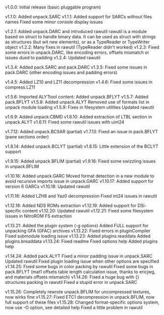 v1.0.0:
	Initial release (basic pluggable program)

v1.1.0:
	Added unpack.SARC
v1.1.1:
	Added support for SARCs without files names
	Fixed some minor console display issues
	
v1.2.1:
	Added unpack.DARC and introduced rawutil
	rawutil is a module based on struct to handle binary data. It can be used as struct with strings as structures (but wit new elements), or as a TypeReader or TypeWriter object
v1.2.2:
	Many fixes in rawutil (TypeReader didn't worked)
v1.2.3:
	Fixed some errors in unpack.DARC, like encoding errors, offsets mismatch or issues dued to padding
v1.2.4:
	Updated rawutil

v1.3.4:
	Added pack.SARC and pack.DARC
v1.3.5:
	Fixed some issues in pack.DARC (other encoding issues and padding errors)

v1.4.5:
	Added LZ10 and LZ11 decompression
v1.4.6:
	Fixed some issues in compress.LZ11

v1.5.6:
	Imported ALYTtool content:
	Added unpack.BFLYT
v1.5.7:
	Added pack.BFLYT
v1.5.8:
	Added unpack.ALYT
	Removed use of formats list in unpack module loading
v1.5.9:
	Fixes in filesystem utilities
	Updated rawutil

v1.6.9:
	Added unpack.CBMD
v1.6.10:
	Added extraction of LTBL section in unpack.ALYT
v1.6.11:
	Fixed some rawutil issues with uint24

v1.7.12:
	Added unpack.BCSAR (partial)
v1.7.13:
	Fixed an issue in pack.BFLYT (pane sections order)

v1.8.14:
	Added unpack.BCLYT (partial)
v1.8.15:
	Little extension of the BCLYT support

v1.9.15:
	Added unpack.BFLIM (partial)
v1.9.16:
	Fixed some swizzling issues in unpack.BFLIM

v1.10.16:
	Added unpack.GARC
	Moved format detection in a new module to avoid recursive imports issue in unpack.GARC
v1.10.17:
	Added support for version 6 GARCs
v1.10.18:
	Updated rawutil

v1.11.18:
	Added LZH8 and Yaz0 decompression
	Fixed int24 issues in rawutil

v1.12.18:
	Added NDS ROMs extraction
v1.12.19:
	Added support for DSi-specific content
v1.12.20:
	Updated rawutil
v1.12.21:
	Fixed some filesystem issues in NitroROM FS extraction
	
v1.13.21:
	Added the plugin system (-g options)
	Added FULL support for unpacking GFA (GFAC) archives
v1.13.22:
	Fixed errors in pluginCompiler
	Fixed submodule loading issue
v1.13.23:
	Added plugins.readdata
	Added plugins.breaddata
v1.13.24:
	Fixed readme
	Fixed options help
	Added plugins help

v1.14.24:
	Added pack.ALYT
	Fixed a minor padding issue in unpack.SARC
	Updated rawutil
	Fixed plugin loading issue when other options are specified
v1.14.25:
	Fixed some bugs in color packing by rawutil
	Fixed some bugs in pack.BFLYT (mat1 offsets table length calculation issue, thanks to ericjwg, and materials offsets mismatch)
v1.14.26:
	Fixed a huge bug with {} structures packing in rawutil
	Fixed a stupid error in unpack.SARC

v1.15.26:
	Completely rewrote unpack.BFLIM for uncompressed textures, now wirks fine
v1.15.27:
	Fixed ETC1 decompression in unpack.BFLIM, now full support of these files
v1.15.28:
	Changed format-specific options system, now use -O option, see detailed help
	Fixed a little problem in rawutil
